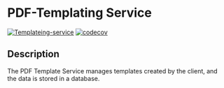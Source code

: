 # PDF-Templating Service

[![Templateing-service](https://github.com/hingew/hsfl-master-ai-cloud-engineering/actions/workflows/templating-service.yml/badge.svg?branch=develop)](https://github.com/hingew/hsfl-master-ai-cloud-engineering/actions/workflows/templating-service.yml)
[![codecov](https://codecov.io/gh/hingew/hsfl-master-ai-cloud-engineering/graph/badge.svg?token=CDPMA4XLME&flag=templateing-service)](https://codecov.io/gh/hingew/hsfl-master-ai-cloud-engineering)

## Description

The PDF Template Service manages templates created by the client, and the data is stored in a database.
